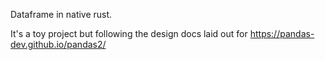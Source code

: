Dataframe in native rust.

It's a toy project but following the design docs laid out for
https://pandas-dev.github.io/pandas2/

